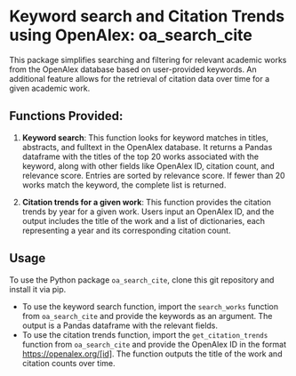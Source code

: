 

# Keyword search and Citation Trends using OpenAlex: oa_search_cite 

This package simplifies searching and filtering for relevant academic works from the OpenAlex database based on user-provided keywords. An additional feature allows for the retrieval of citation data over time for a given academic work.

## Functions Provided:

1. **Keyword search**: This function looks for keyword matches in titles, abstracts, and fulltext in the OpenAlex database. It returns a Pandas dataframe with the titles of the top 20 works associated with the keyword, along with other fields like OpenAlex ID, citation count, and relevance score. Entries are sorted by relevance score. If fewer than 20 works match the keyword, the complete list is returned.

2. **Citation trends for a given work**: This function provides the citation trends by year for a given work. Users input an OpenAlex ID, and the output includes the title of the work and a list of dictionaries, each representing a year and its corresponding citation count.

## Usage 
To use the Python package `oa_search_cite`, clone this git repository and install it via pip. 
- To use the keyword search function, import the `search_works` function from `oa_search_cite` and provide the keywords as an argument. The output is a Pandas dataframe with the relevant fields.
- To use the citation trends function, import the `get_citation_trends` function from `oa_search_cite` and provide the OpenAlex ID in the format https://openalex.org/[id]. The function outputs the title of the work and citation counts over time.
